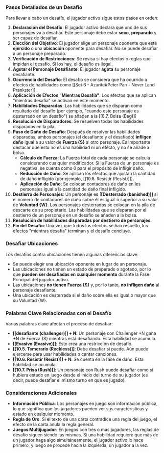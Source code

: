 ### Pasos Detallados de un Desafío

Para llevar a cabo un desafío, el jugador activo sigue estos pasos en orden:

1. **Declaración del Desafío**: El jugador activo declara que uno de sus personajes va a desafiar. Este personaje debe estar **seco**, **preparado** y ser capaz de desafiar.
2. **Elección del Objetivo**: El jugador elige un personaje oponente que esté **ejercido** o una **ubicación** oponente para desafiar. No se puede desafiar a un personaje preparado.
3. **Verificación de Restricciones**: Se revisa si hay efectos o reglas que impidan el desafío. Si los hay, el desafío es ilegal.
4. **Agotar el Personaje Desafiante**: El jugador **agota** su personaje desafiante.
5. **Ocurrencia del Desafío**: El desafío se considera que ha ocurrido a efectos de habilidades como [[Set 6 - Azurite#Peter Pan - Never Land Prankster]].
6. **Aplicación de Efectos "Mientras Desafía"**: Los efectos que se aplican "mientras desafía" se activan en este momento.
7. **Habilidades Disparadas**: Las habilidades que se disparan como resultado del desafío (por ejemplo, "cuando este personaje es desterrado en un desafío") se añaden a la [[8.7. Bolsa (Bag)]]
8. **Resolución de Disparadores**: Se resuelven todas las habilidades disparadas en la pila.
9. **Paso de Daño de Desafío**: Después de resolver las habilidades disparadas, ambos personajes (el desafiante y el desafiado) **infligen daño** igual a su valor de **Fuerza {S}** al otro personaje. Es importante destacar que esto no es una habilidad ni un efecto, y no se añade a bolsa.
    - **Cálculo de Fuerza**: La Fuerza total de cada personaje se calcula considerando cualquier modificador. Si la Fuerza de un personaje es negativa, se cuenta como 0 para el propósito de infligir daño.
    - **Reducción de Daño**: Se aplican los efectos que ajustan la cantidad de daño infligido (por ejemplo, [[10.6. Resistir (Resist)]]).
    - **Aplicación de Daño**: Se colocan contadores de daño en los personajes igual a la cantidad de daño final infligido.
10. **Destierro de Personajes**: Un personaje es **[[Desterrado (banished)]]** si el número de contadores de daño sobre él es igual o superior a su valor de **Voluntad {W}**. Los personajes desterrados se colocan en la pila de descarte de su propietario. Las habilidades que se disparan por el destierro de un personaje en un desafío se añaden a la bolsa.
11. **Resolución de habilidades disparadas por destierro de personajes**.
12. **Fin del Desafío**: Una vez que todos los efectos se han resuelto, los efectos "mientras desafía" terminan y el desafío concluye.

### Desafiar Ubicaciones

Los desafíos contra ubicaciones tienen algunas diferencias clave:

- Se puede elegir una ubicación oponente en lugar de un personaje.
- Las ubicaciones no tienen un estado de preparado o agotado, por lo que **pueden ser desafiadas en cualquier momento** durante la Fase Principal del jugador activo.
- Las ubicaciones **no tienen Fuerza {S}** y, por lo tanto, **no infligen daño** al personaje desafiante.
- Una ubicación es desterrada si el daño sobre ella es igual o mayor que su Voluntad {W}.

### Palabras Clave Relacionadas con el Desafío

Varias palabras clave afectan el proceso de desafiar:

- **[[desafiante (challenger)]] + N**: Un personaje con Challenger +N gana +N de Fuerza {S} mientras está desafiando. Esta habilidad se acumula.
- **[[Evasivo (Evasive)]]**: Esto crea una restricción de desafío.
- **[[10.5. Temerario (Reckless)]]**: Debe desafiar si puede. Aún puede ejercerse para usar habilidades o cantar canciones.
- **[[10.6. Resistir (Resist)]] + N**: Se cuenta en la fase de daño. Esta habilidad se acumula.
- **[[10.7. Prisa (Rush)]]**: Un personaje con Rush puede desafiar como si hubiera estado en juego desde el inicio del turno de su jugador (es decir, puede desafiar el mismo turno en que es jugado).

### Consideraciones Adicionales

- **Información Pública**: Los personajes en juego son información pública, lo que significa que los jugadores pueden ver sus características y estado en cualquier momento.
- **Regla de Oro**: Si el texto de una carta contradice una regla del juego, el efecto de la carta anula la regla general.
- **Juegos Multijugador**: En juegos con tres o más jugadores, las reglas de desafío siguen siendo las mismas. Si una habilidad requiere que más de un jugador haga algo simultáneamente, el jugador activo lo hace primero, y luego se procede hacia la izquierda, un jugador a la vez.


